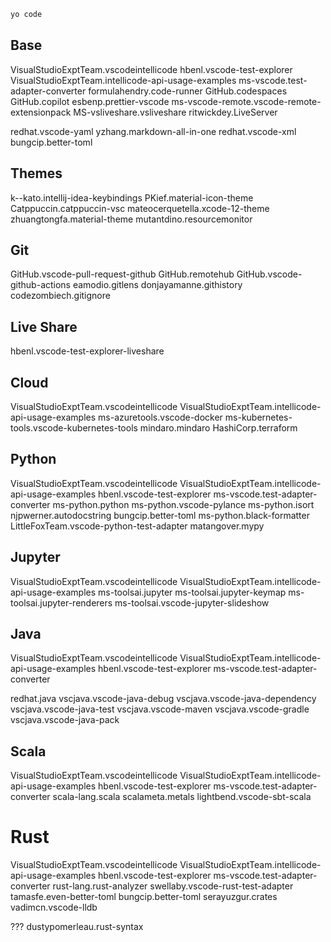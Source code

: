 ```bash
yo code

```

## Base

VisualStudioExptTeam.vscodeintellicode
hbenl.vscode-test-explorer
VisualStudioExptTeam.intellicode-api-usage-examples
ms-vscode.test-adapter-converter
formulahendry.code-runner
GitHub.codespaces
GitHub.copilot
esbenp.prettier-vscode
ms-vscode-remote.vscode-remote-extensionpack
MS-vsliveshare.vsliveshare
ritwickdey.LiveServer

redhat.vscode-yaml
yzhang.markdown-all-in-one
redhat.vscode-xml
bungcip.better-toml

## Themes

k--kato.intellij-idea-keybindings
PKief.material-icon-theme
Catppuccin.catppuccin-vsc
mateocerquetella.xcode-12-theme
zhuangtongfa.material-theme
mutantdino.resourcemonitor

## Git

GitHub.vscode-pull-request-github
GitHub.remotehub
GitHub.vscode-github-actions
eamodio.gitlens
donjayamanne.githistory
codezombiech.gitignore

## Live Share

hbenl.vscode-test-explorer-liveshare

## Cloud

VisualStudioExptTeam.vscodeintellicode
VisualStudioExptTeam.intellicode-api-usage-examples
ms-azuretools.vscode-docker
ms-kubernetes-tools.vscode-kubernetes-tools
mindaro.mindaro
HashiCorp.terraform

## Python

VisualStudioExptTeam.vscodeintellicode
VisualStudioExptTeam.intellicode-api-usage-examples
hbenl.vscode-test-explorer
ms-vscode.test-adapter-converter
ms-python.python
ms-python.vscode-pylance
ms-python.isort
njpwerner.autodocstring
bungcip.better-toml
ms-python.black-formatter
LittleFoxTeam.vscode-python-test-adapter
matangover.mypy

## Jupyter

VisualStudioExptTeam.vscodeintellicode
VisualStudioExptTeam.intellicode-api-usage-examples
ms-toolsai.jupyter
ms-toolsai.jupyter-keymap
ms-toolsai.jupyter-renderers
ms-toolsai.vscode-jupyter-slideshow

## Java

VisualStudioExptTeam.vscodeintellicode
VisualStudioExptTeam.intellicode-api-usage-examples
hbenl.vscode-test-explorer
ms-vscode.test-adapter-converter

redhat.java
vscjava.vscode-java-debug
vscjava.vscode-java-dependency
vscjava.vscode-java-test
vscjava.vscode-maven
vscjava.vscode-gradle
vscjava.vscode-java-pack

## Scala

VisualStudioExptTeam.vscodeintellicode
VisualStudioExptTeam.intellicode-api-usage-examples
hbenl.vscode-test-explorer
ms-vscode.test-adapter-converter
scala-lang.scala
scalameta.metals
lightbend.vscode-sbt-scala

# Rust

VisualStudioExptTeam.vscodeintellicode
VisualStudioExptTeam.intellicode-api-usage-examples
hbenl.vscode-test-explorer
ms-vscode.test-adapter-converter
rust-lang.rust-analyzer
swellaby.vscode-rust-test-adapter
tamasfe.even-better-toml
bungcip.better-toml
serayuzgur.crates
vadimcn.vscode-lldb

???
dustypomerleau.rust-syntax

